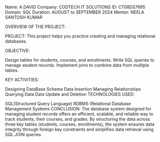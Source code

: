 Name: A.DAVID Company: CODTECH IT SOLUTIONS ID: CT08DS7695 Domain: SQL Duration: AUGUST to SEPTEMBER 2024 Mentor: NEELA SANTOSH KUMAR

OVERVIEW OF THE PROJECT:

PROJECT: This project helps you practice creating and managing relational databases.

OBJECTIVE:

Design tables for students, courses, and enrollments. Write SQL queries to manage student records. Implement joins to combine data from multiple tables.

KEY ACTIVITIES:

Designing DataBase Schema
Data Insertion
Managing Relationships
Querying Data
Data Update and Deletion
TECHNOLOGIES USED:

SQL(Structured Query Language)
RDBMS (Relational Database Management Systems
CONCLUSION: The database system designed for managing student records offers an efficient, scalable, and reliable way to track students, their courses, and grades. By structuring the data across three key tables (students, courses, enrollments), the system ensures data integrity through foreign key constraints and simplifies data retrieval using SQL JOIN queries.
